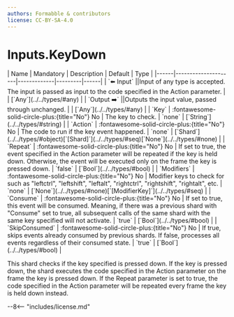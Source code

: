 ```yaml
---
authors: Formabble & contributors
license: CC-BY-SA-4.0
---
```



# Inputs.KeyDown

<div class="sh-parameters" markdown="1">
| Name | Mandatory | Description | Default | Type |
|------|---------------------|-------------|---------|------|
| `⬅️ Input` ||Input of any type is accepted. The input is passed as input to the code specified in the Action parameter. | | [`Any`](../../types/#any) |
| `Output ➡️` ||Outputs the input value, passed through unchanged. | | [`Any`](../../types/#any) |
| `Key` | :fontawesome-solid-circle-plus:{title="No"} No  | The key to check. | `none` | [`String`](../../types/#string) |
| `Action` | :fontawesome-solid-circle-plus:{title="No"} No  | The code to run if the key event happened. | `none` | [`Shard`](../../types/#object)[`[Shard]`](../../types/#seq)[`None`](../../types/#none) |
| `Repeat` | :fontawesome-solid-circle-plus:{title="No"} No  | If set to true, the event specified in the Action parameter will be repeated if the key is held down. Otherwise, the event will be executed only on the frame the key is pressed down. | `false` | [`Bool`](../../types/#bool) |
| `Modifiers` | :fontawesome-solid-circle-plus:{title="No"} No  | Modifier keys to check for such as "leftctrl", "leftshift", "leftalt", "rightctrl", "rightshift", "rightalt", etc. | `none` | [`None`](../../types/#none)[`[ModifierKey]`](../../types/#seq) |
| `Consume` | :fontawesome-solid-circle-plus:{title="No"} No  | If set to true, this event will be consumed. Meaning, if there was a previous shard with "Consume" set to true, all subsequent calls of the same shard with the same key specified will not activate. | `true` | [`Bool`](../../types/#bool) |
| `SkipConsumed` | :fontawesome-solid-circle-plus:{title="No"} No  | If true, skips events already consumed by previous shards. If false, processes all events regardless of their consumed state. | `true` | [`Bool`](../../types/#bool) |

</div>

This shard checks if the key specified is pressed down. If the key is pressed down, the shard executes the code specified in the Action parameter on the frame the key is pressed down. If the Repeat parameter is set to true, the code specified in the Action parameter will be repeated every frame the key is held down instead.

--8<-- "includes/license.md"

